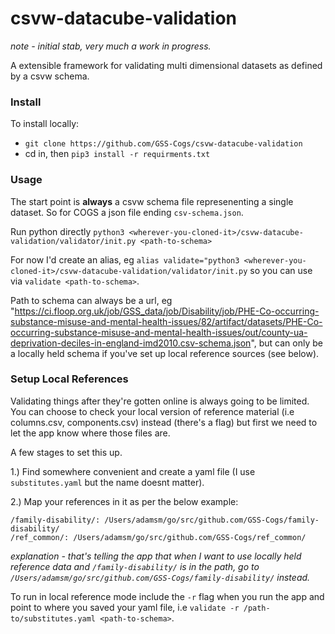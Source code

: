 # csvw-datacube-validation

_note - initial stab, very much a work in progress._

A extensible framework for validating multi dimensional datasets as defined by a csvw schema.

### Install

To install locally:
-  `git clone https://github.com/GSS-Cogs/csvw-datacube-validation`
- cd in, then `pip3 install -r requirments.txt`


### Usage

The start point is **always** a csvw schema file represenenting a single dataset. So for COGS a json file ending `csv-schema.json`.

Run python directly
`python3 <wherever-you-cloned-it>/csvw-datacube-validation/validator/init.py <path-to-schema>`

For now I'd create an alias, eg `alias validate="python3 <wherever-you-cloned-it>/csvw-datacube-validation/validator/init.py` so you can use via `validate <path-to-schema>`.
  
Path to schema can always be a url, eg "https://ci.floop.org.uk/job/GSS_data/job/Disability/job/PHE-Co-occurring-substance-misuse-and-mental-health-issues/82/artifact/datasets/PHE-Co-occurring-substance-misuse-and-mental-health-issues/out/county-ua-deprivation-deciles-in-england-imd2010.csv-schema.json", but can only be a locally held schema if you've set up local reference sources (see below).


### Setup Local References

Validating things after they're gotten online is always going to be limited. You can choose to check your local version
of reference material (i.e columns.csv, components.csv) instead (there's a flag) but first we need to let the app know where those files are.

A few stages to set this up.

1.) Find somewhere convenient and create a yaml file (I use `substitutes.yaml` but the name doesnt matter).

2.) Map your references in it as per the below example:

```
/family-disability/: /Users/adamsm/go/src/github.com/GSS-Cogs/family-disability/
/ref_common/: /Users/adamsm/go/src/github.com/GSS-Cogs/ref_common/
```
*explanation - that's telling the app that when I want to use locally held reference data and
`/family-disability/` is in the path, go to `/Users/adamsm/go/src/github.com/GSS-Cogs/family-disability/` instead.*

To run in local reference mode include the `-r` flag when you run the app and point to where you saved your yaml file, i.e `validate -r /path-to/substitutes.yaml <path-to-schema>`.
